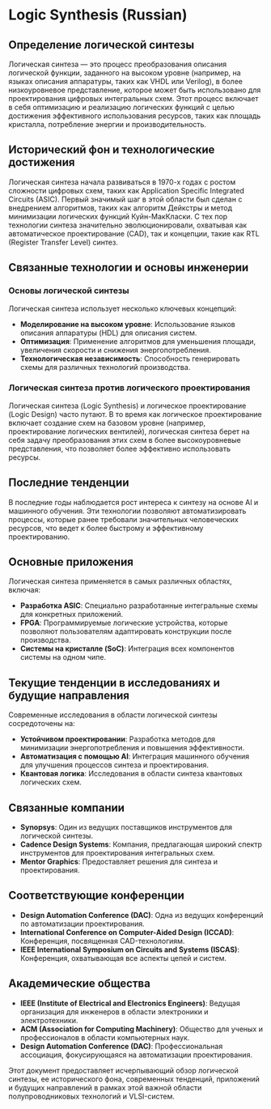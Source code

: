 # Logic Synthesis (Russian)

## Определение логической синтезы

Логическая синтеза — это процесс преобразования описания логической функции, заданного на высоком уровне (например, на языках описания аппаратуры, таких как VHDL или Verilog), в более низкоуровневое представление, которое может быть использовано для проектирования цифровых интегральных схем. Этот процесс включает в себя оптимизацию и реализацию логических функций с целью достижения эффективного использования ресурсов, таких как площадь кристалла, потребление энергии и производительность.

## Исторический фон и технологические достижения

Логическая синтеза начала развиваться в 1970-х годах с ростом сложности цифровых схем, таких как Application Specific Integrated Circuits (ASIC). Первый значимый шаг в этой области был сделан с внедрением алгоритмов, таких как алгоритм Дейкстры и метод минимизации логических функций Куйн-МакКласки. С тех пор технологии синтеза значительно эволюционировали, охватывая как автоматическое проектирование (CAD), так и концепции, такие как RTL (Register Transfer Level) синтез.

## Связанные технологии и основы инженерии

### Основы логической синтезы

Логическая синтеза использует несколько ключевых концепций:
- **Моделирование на высоком уровне**: Использование языков описания аппаратуры (HDL) для описания систем.
- **Оптимизация**: Применение алгоритмов для уменьшения площади, увеличения скорости и снижения энергопотребления.
- **Технологическая независимость**: Способность генерировать схемы для различных технологий производства.

### Логическая синтеза против логического проектирования

Логическая синтеза (Logic Synthesis) и логическое проектирование (Logic Design) часто путают. В то время как логическое проектирование включает создание схем на базовом уровне (например, проектирование логических вентилей), логическая синтеза берет на себя задачу преобразования этих схем в более высокоуровневые представления, что позволяет более эффективно использовать ресурсы.

## Последние тенденции

В последние годы наблюдается рост интереса к синтезу на основе AI и машинного обучения. Эти технологии позволяют автоматизировать процессы, которые ранее требовали значительных человеческих ресурсов, что ведет к более быстрому и эффективному проектированию.

## Основные приложения

Логическая синтеза применяется в самых различных областях, включая:
- **Разработка ASIC**: Специально разработанные интегральные схемы для конкретных приложений.
- **FPGA**: Программируемые логические устройства, которые позволяют пользователям адаптировать конструкции после производства.
- **Системы на кристалле (SoC)**: Интеграция всех компонентов системы на одном чипе.

## Текущие тенденции в исследованиях и будущие направления

Современные исследования в области логической синтезы сосредоточены на:
- **Устойчивом проектировании**: Разработка методов для минимизации энергопотребления и повышения эффективности.
- **Автоматизация с помощью AI**: Интеграция машинного обучения для улучшения процессов синтеза и проектирования.
- **Квантовая логика**: Исследования в области синтеза квантовых логических схем.

## Связанные компании

- **Synopsys**: Один из ведущих поставщиков инструментов для логической синтезы.
- **Cadence Design Systems**: Компания, предлагающая широкий спектр инструментов для проектирования интегральных схем.
- **Mentor Graphics**: Предоставляет решения для синтеза и проектирования.

## Соответствующие конференции

- **Design Automation Conference (DAC)**: Одна из ведущих конференций по автоматизации проектирования.
- **International Conference on Computer-Aided Design (ICCAD)**: Конференция, посвященная CAD-технологиям.
- **IEEE International Symposium on Circuits and Systems (ISCAS)**: Конференция, охватывающая все аспекты цепей и систем.

## Академические общества

- **IEEE (Institute of Electrical and Electronics Engineers)**: Ведущая организация для инженеров в области электроники и электротехники.
- **ACM (Association for Computing Machinery)**: Общество для ученых и профессионалов в области компьютерных наук.
- **Design Automation Conference (DAC)**: Профессиональная ассоциация, фокусирующаяся на автоматизации проектирования.

Этот документ предоставляет исчерпывающий обзор логической синтезы, ее исторического фона, современных тенденций, приложений и будущих направлений в рамках этой важной области полупроводниковых технологий и VLSI-систем.